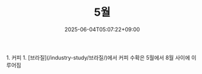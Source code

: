 ﻿---
title: "5월"
date: 2025-06-04T05:07:22+09:00
lastmod: 2025-06-04T05:07:22+09:00
type: docs
sidebar:
  open: true
weight: 9
---
<div style="display:none">
  <meta property="article:published_time" content="2025-06-03T20:07:22Z" />
  <meta property="article:modified_time" content="2025-06-03T20:07:22Z" />
</div>
1. 커피
	1. [브라질](/industry-study/브라질/)에서 커피 수확은 5월에서 8월 사이에 이루어짐
